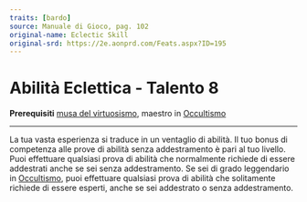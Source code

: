 ```yaml
---
traits: [bardo]
source: Manuale di Gioco, pag. 102
original-name: Eclectic Skill
original-srd: https://2e.aonprd.com/Feats.aspx?ID=195
---
```


# Abilità Eclettica - Talento 8

**Prerequisiti** [musa del virtuosismo](/classi/bardo/muse/del-virtuosismo),
maestro in [Occultismo](/abilita/occultismo)

---

La tua vasta esperienza si traduce in un ventaglio di abilità. Il tuo bonus di
competenza alle prove di abilità senza addestramento è pari al tuo livello. Puoi
effettuare qualsiasi prova di abilità che normalmente richiede di essere
addestrati anche se sei senza addestramento. Se sei di grado leggendario in
[Occultismo](/abilita/occultismo), puoi effettuare qualsiasi prova di abilità
che solitamente richiede di essere esperti, anche se sei addestrato o senza
addestramento.
